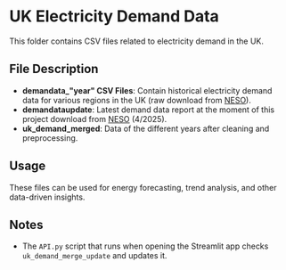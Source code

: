 # UK Electricity Demand Data

This folder contains CSV files related to electricity demand in the UK.

## File Description
- **demandata_"year" CSV Files**: Contain historical electricity demand data for various regions in the UK (raw download from [NESO](https://www.neso.energy/data-portal/historic-demand-data)).
- **demandataupdate**: Latest demand data report at the moment of this project download from [NESO](https://www.neso.energy/data-portal/daily-demand-update) (4/2025).
- **uk_demand_merged**: Data of the different years after cleaning and preprocessing.

## Usage
These files can be used for energy forecasting, trend analysis, and other data-driven insights.

## Notes
- The `API.py` script that runs when opening the Streamlit app checks `uk_demand_merge_update` and updates it.